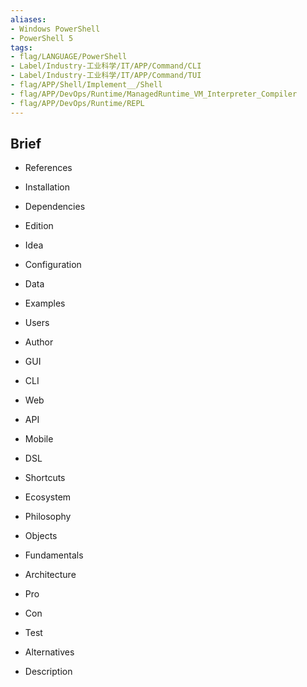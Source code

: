 ```yaml
---
aliases:
- Windows PowerShell
- PowerShell 5
tags:
- flag/LANGUAGE/PowerShell
- Label/Industry-工业科学/IT/APP/Command/CLI
- Label/Industry-工业科学/IT/APP/Command/TUI
- flag/APP/Shell/Implement__/Shell
- flag/APP/DevOps/Runtime/ManagedRuntime_VM_Interpreter_Compiler
- flag/APP/DevOps/Runtime/REPL
---
```


## Brief

- References

- Installation

- Dependencies

- Edition

- Idea

- Configuration

- Data

- Examples

- Users

- Author

- GUI

- CLI

- Web

- API

- Mobile

- DSL

- Shortcuts

- Ecosystem

- Philosophy

- Objects

- Fundamentals

- Architecture

- Pro

- Con

- Test

- Alternatives

- Description
